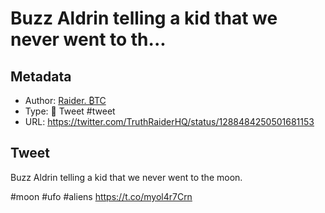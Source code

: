 # Buzz Aldrin telling a kid that we never went to th...

## Metadata

* Author: [Raider. ₿TC](https://twitter.com/TruthRaiderHQ)
* Type: 🐤 Tweet #tweet
* URL: https://twitter.com/TruthRaiderHQ/status/1288484250501681153

## Tweet

Buzz Aldrin telling a kid that we never went to the moon. 

\#moon #ufo #aliens https://t.co/myol4r7Crn
